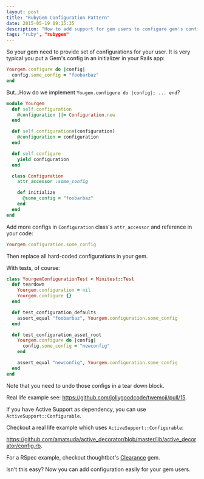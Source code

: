 ```yaml
---
layout: post
title: "RubyGem Configuration Pattern"
date: 2015-05-19 09:15:35
description: "How to add support for gem users to configure gem's configurations."
tags: "ruby", "rubygem"
---
```


So your gem need to provide set of configurations for your user. It is very typical you put a Gem's config in an initializer in your Rails app:

```ruby
Yourgem.configure do |config|
  config.some_config = "foobarbaz"
end
```

But...How do we implement `Yougem.configure do |config|; ... end`?

```ruby
module Yourgem
  def self.configuration
    @configuration ||= Configuration.new
  end

  def self.configuration=(configuration)
    @configuration = configuration
  end

  def self.configure
    yield configuration
  end

  class Configuration
    attr_accessor :some_config

    def initialize
      @some_config = "foobarbaz"
    end
  end
end
```

Add more configs in `Configuration` class's `attr_accessor` and reference in your code:

```ruby
Yourgem.configuration.some_config
```

Then replace all hard-coded configurations in your gem.

With tests, of course:

```ruby
class YourgemConfigurationTest < Minitest::Test
  def teardown
    Yourgem.configuration = nil
    Yourgem.configure {}
  end

  def test_configuration_defaults
    assert_equal "foobarbaz", Yourgem.configuration.some_config
  end

  def test_configuration_asset_root
    Yourgem.configure do |config|
      config.some_config = "newconfig"
    end

    assert_equal "newconfig", Yourgem.configuration.some_config
  end
end
```

Note that you need to undo those configs in a tear down block.

Real life example see: https://github.com/jollygoodcode/twemoji/pull/15.

If you have Active Support as dependency, you can use `ActiveSupport::Configurable`.

Checkout a real life example which uses `ActiveSupport::Configurable`:

https://github.com/amatsuda/active_decorator/blob/master/lib/active_decorator/config.rb.

For a RSpec example, checkout thoughtbot's [Clearance](https://github.com/thoughtbot/clearance) gem.

Isn't this easy? Now you can add configuration easily for your gem users.
